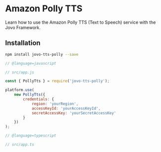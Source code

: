 # Amazon Polly TTS

Learn how to use the Amazon Polly TTS (Text to Speech) service with the Jovo Framework.

## Installation

```sh
npm install jovo-tts-polly --save
```

```javascript
// @language=javascript

// src/app.js

const { PollyTts } = require('jovo-tts-polly');

platform.use(
	new PollyTts({
		credentials: {
			region: 'yourRegion',
			accessKeyId: 'yourAccessKeyId',
			secretAccessKey: 'yourSecretAccessKey'
		}
	})
);

// @language=typescript

// src/app.ts
```

<!--[metadata]: {"description": "Learn how to use the Amazon Polly TTS (Text to Speech) service with the Jovo Framework.",
"route": "tts/amazon-polly" }-->
